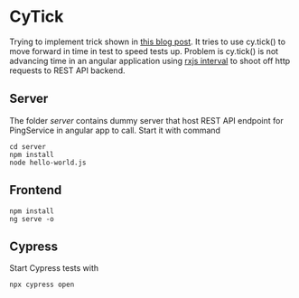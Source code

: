 # CyTick
Trying to implement trick shown in [this blog post](https://filiphric.com/make-your-cypress-tests-faster-with-clock). It tries to use cy.tick() to move forward in time in test to speed tests up. Problem is cy.tick() is not advancing time in an angular application using [rxjs interval](https://angular.io/guide/rx-library) to shoot off http requests to REST API backend.
## Server
The folder *server* contains dummy server that host REST API endpoint for PingService in angular app to call.
Start it with command
```
cd server
npm install
node hello-world.js
```
## Frontend
``` 
npm install
ng serve -o 
```
## Cypress
Start Cypress tests with
```
npx cypress open
```
